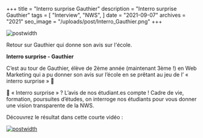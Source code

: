 +++
title = "Interro surprise Gauthier"
description = "Interro surprise Gauthier"
tags = [
    "Interview",
    "NWS",
]
date = "2021-09-07"
archives = "2021"
seo_image = "/uploads/post/Interro_Gauthier.png"
+++

![postwidth](/uploads/post/Interro_Gauthier-Optim.jpg)

Retour sur Gauthier qui donne son avis sur l'école.

<!--more-->

**Interro surprise - Gauthier**

C’est au tour de Gauthier, élève de 2ème année (maintenant 3ème !) en Web Marketing qui a pu donner son avis sur l’école en se prêtant au jeu de l’ « interro surprise » 🤔

💬 « Interro surprise » ? L’avis de nos étudiant.es compte ! Cadre de vie, formation, poursuites d’études, on interroge nos étudiants pour vous donner une vision transparente de la NWS. 

Découvrez le résultat dans cette courte vidéo :

[![postwidth](/uploads/post/Interro_Gauthier_YT.png)](https://youtu.be/DiAwESpciDY "Normandie Web School Interro surprise Gauthier")
